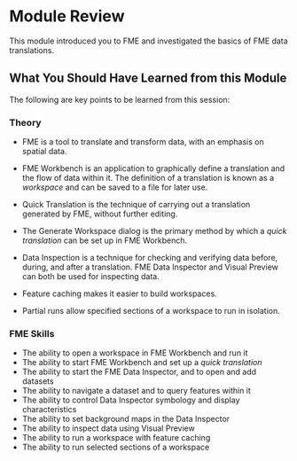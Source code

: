 # Module Review #

This module introduced you to FME and investigated the basics of FME data translations.

## What You Should Have Learned from this Module ##

The following are key points to be learned from this session:

### Theory ###

- FME is a tool to translate and transform data, with an emphasis on spatial data.

- FME Workbench is an application to graphically define a translation and the flow of data within it. The definition of a translation is known as a *workspace* and can be saved to a file for later use.

- Quick Translation is the technique of carrying out a translation generated by FME, without further editing.

- The Generate Workspace dialog is the primary method by which a *quick translation* can be set up in FME Workbench.

- Data Inspection is a technique for checking and verifying data before, during, and after a translation. FME Data Inspector and Visual Preview can both be used for inspecting data.

- Feature caching makes it easier to build workspaces.

- Partial runs allow specified sections of a workspace to run in isolation.


### FME Skills ###

- The ability to open a workspace in FME Workbench and run it
- The ability to start FME Workbench and set up a *quick translation*
- The ability to start the FME Data Inspector, and to open and add datasets
- The ability to navigate a dataset and to query features within it
- The ability to control Data Inspector symbology and display characteristics
- The ability to set background maps in the Data Inspector
- The ability to inspect data using Visual Preview
- The ability to run a workspace with feature caching
- The ability to run selected sections of a workspace
